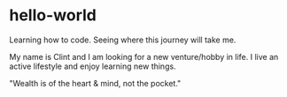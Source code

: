 # hello-world
Learning how to code. Seeing where this journey will take me. 

My name is Clint and I am looking for a new venture/hobby in life.
I live an active lifestyle and enjoy learning new things.

"Wealth is of the heart & mind, not the pocket."
